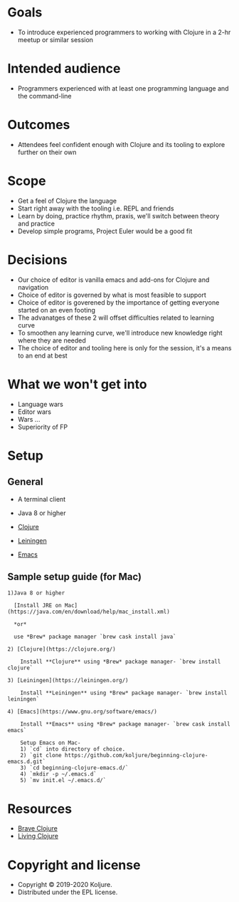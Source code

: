 # Goals
- To introduce experienced programmers to working with Clojure in a 2-hr meetup or similar session
# Intended audience
- Programmers experienced with at least one programming language and the command-line
# Outcomes
- Attendees feel confident enough with Clojure and its tooling to explore further on their own
# Scope
- Get a feel of Clojure the language
- Start right away with the tooling i.e. REPL and friends
- Learn by doing, practice rhythm, praxis, we'll switch between theory and practice
- Develop simple programs, Project Euler would be a good fit
# Decisions
- Our choice of editor is vanilla emacs and add-ons for Clojure and navigation
- Choice of editor is governed by what is most feasible to support
- Choice of editor is goverened by the importance of getting everyone started on an even footing
- The advanatges of these 2 will offset difficulties related to learning curve
- To smoothen any learning curve, we'll introduce new knowledge right where they are needed
- The choice of editor and tooling here is only for the session, it's a means to an end at best
# What we won't get into
- Language wars
- Editor wars
- Wars ...
- Superiority of FP

# Setup

  ## General 
  - A terminal client

  - Java 8 or higher

  - [Clojure](https://clojure.org/)

  - [Leiningen](https://leiningen.org/)

  - [Emacs](https://www.gnu.org/software/emacs/) 

## Sample setup guide (for Mac)

    1)Java 8 or higher

      [Install JRE on Mac](https://java.com/en/download/help/mac_install.xml)

      *or* 
      
      use *Brew* package manager `brew cask install java`

    2) [Clojure](https://clojure.org/)

        Install **Clojure** using *Brew* package manager- `brew install clojure`

    3) [Leiningen](https://leiningen.org/)

        Install **Leiningen** using *Brew* package manager- `brew install leiningen`
    
    4) [Emacs](https://www.gnu.org/software/emacs/)

        Install **Emacs** using *Brew* package manager- `brew cask install emacs`

        Setup Emacs on Mac-
        1) `cd` into directory of choice.
        2) `git clone https://github.com/koljure/beginning-clojure-emacs.d.git`
        3) `cd beginning-clojure-emacs.d/`
        4) `mkdir -p ~/.emacs.d`
        5) `mv init.el ~/.emacs.d/`     
    

# Resources
* [Brave Clojure](https://www.braveclojure.com/foreword/)
* [Living Clojure](https://www.oreilly.com/library/view/living-clojure/9781491909270/)

# Copyright and license
- Copyright © 2019-2020 Koljure.
- Distributed under the EPL license.

